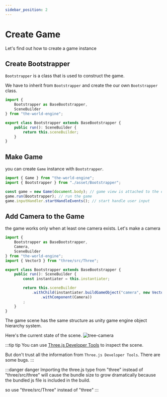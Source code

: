 ```yaml
---
sidebar_position: 2
---
```


# Create Game

Let's find out how to create a game instance

## Create Bootstrapper

`Bootstrapper` is a class that is used to construct the game.

We have to inherit from `Bootstrapper` and create the our own `Bootstrapper` class.

```typescript title="./src/asset/Bootstrapper.ts"
import { 
    Bootstrapper as BaseBootstrapper,
    SceneBuilder
} from "the-world-engine";

export class Bootstrapper extends BaseBootstrapper {
    public run(): SceneBuilder {
        return this.sceneBuilder;
    }
}
```

## Make Game

you can create `Game` instance with `Bootstrapper`.

```typescript title="./src/index.ts"
import { Game } from "the-world-engine";
import { Bootstrapper } from "./asset/Bootstrapper";

const game = new Game(document.body); // game view is attached to the document.body
game.run(Bootstrapper); // run the game
game.inputHandler.startHandleEvents(); // start handle user input
```

## Add Camera to the Game

the game works only when at least one camera exists. Let's make a camera

```typescript title="./src/asset/Bootstrapper.ts"
import { 
    Bootstrapper as BaseBootstrapper,
    Camera,
    SceneBuilder
} from "the-world-engine";
import { Vector3 } from "three/src/Three";

export class Bootstrapper extends BaseBootstrapper {
    public run(): SceneBuilder {
        const instantiater = this.instantiater;

        return this.sceneBuilder
            .withChild(instantiater.buildGameObject("camera", new Vector3(0, 0, 10))
                .withComponent(Camera))
        ;
    }
}
```

The game scene has the same structure as unity game engine object hierarchy system.

Here's the current state of the scene.
![tree-camera](/img/1-getting-started/2-create-game/tree-camera.png)

:::tip tip
You can use [Three.js Developer Tools](https://addons.mozilla.org/en-US/firefox/addon/three-js-developer-tools/) to inspect the scene.

But don't trust all the information from `Three.js Developer Tools`. There are some bugs.
:::

:::danger danger
Importing the three.js type from "three" instead of "three/src/three" will cause the bundle size to grow dramatically
because the bundled js file is included in the build.

so use "three/src/Three" instead of "three"
:::
